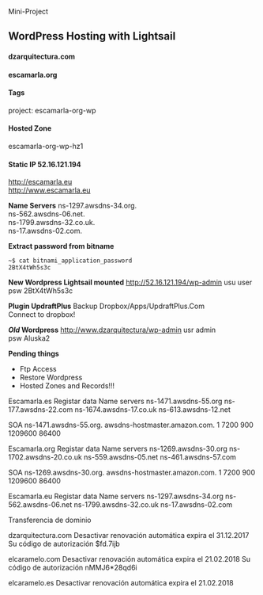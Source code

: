 Mini-Project
## WordPress Hosting with Lightsail

#### dzarquitectura.com
#### escamarla.org

#### Tags
project: escamarla-org-wp

#### Hosted Zone
escamarla-org-wp-hz1

#### Static IP	52.16.121.194  
http://escamarla.eu  
http://www.escamarla.eu

**Name Servers**
ns-1297.awsdns-34.org.  
ns-562.awsdns-06.net.  
ns-1799.awsdns-32.co.uk.  
ns-17.awsdns-02.com.  

**Extract password from bitname**
```
~$ cat bitnami_application_password
2BtX4tWh5s3c
```

**New Wordpress Lightsail mounted**
http://52.16.121.194/wp-admin
usu	user
psw	2BtX4tWh5s3c

**Plugin UpdraftPlus**
Backup Dropbox/Apps/UpdraftPlus.Com  
Connect to dropbox!

**_Old_ Wordpress**
http://www.dzarquitectura/wp-admin
usr admin  
psw Aluska2  

**Pending things**
* Ftp Access 
* Restore Wordpress
* Hosted Zones and Records!!!



Escamarla.es
Registar data
Name servers
ns-1471.awsdns-55.org
ns-177.awsdns-22.com
ns-1674.awsdns-17.co.uk
ns-613.awsdns-12.net

SOA ns-1471.awsdns-55.org. awsdns-hostmaster.amazon.com. 1 7200 900 1209600 86400

Escamarla.org
Registar data
Name servers
ns-1269.awsdns-30.org
ns-1702.awsdns-20.co.uk
ns-559.awsdns-05.net
ns-461.awsdns-57.com

SOA ns-1269.awsdns-30.org. awsdns-hostmaster.amazon.com. 1 7200 900 1209600 86400

Escamarla.eu
Registar data
Name servers
ns-1297.awsdns-34.org
ns-562.awsdns-06.net
ns-1799.awsdns-32.co.uk
ns-17.awsdns-02.com



Transferencia de dominio 

dzarquitectura.com 
Desactivar renovación automática
expira el 31.12.2017
Su código de autorización
$fd.7ijb


elcaramelo.com
Desactivar renovación automática
expira el 21.02.2018
Su código de autorización
nMMJ6*28qd6i

elcaramelo.es 
Desactivar renovación automática
expira el 21.02.2018
